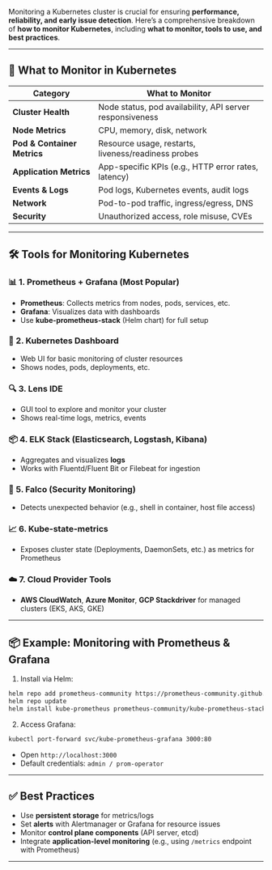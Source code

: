Monitoring a Kubernetes cluster is crucial for ensuring **performance, reliability, and early issue detection**. Here’s a comprehensive breakdown of **how to monitor Kubernetes**, including **what to monitor, tools to use, and best practices**.

---

## 🎯 **What to Monitor in Kubernetes**

| Category                    | What to Monitor                                          |
| --------------------------- | -------------------------------------------------------- |
| **Cluster Health**          | Node status, pod availability, API server responsiveness |
| **Node Metrics**            | CPU, memory, disk, network                               |
| **Pod & Container Metrics** | Resource usage, restarts, liveness/readiness probes      |
| **Application Metrics**     | App-specific KPIs (e.g., HTTP error rates, latency)      |
| **Events & Logs**           | Pod logs, Kubernetes events, audit logs                  |
| **Network**                 | Pod-to-pod traffic, ingress/egress, DNS                  |
| **Security**                | Unauthorized access, role misuse, CVEs                   |

---

## 🛠️ **Tools for Monitoring Kubernetes**

### 📊 1. **Prometheus + Grafana** (Most Popular)

* **Prometheus**: Collects metrics from nodes, pods, services, etc.
* **Grafana**: Visualizes data with dashboards
* Use **kube-prometheus-stack** (Helm chart) for full setup

### 🧪 2. **Kubernetes Dashboard**

* Web UI for basic monitoring of cluster resources
* Shows nodes, pods, deployments, etc.

### 🔍 3. **Lens IDE**

* GUI tool to explore and monitor your cluster
* Shows real-time logs, metrics, events

### 📦 4. **ELK Stack (Elasticsearch, Logstash, Kibana)**

* Aggregates and visualizes **logs**
* Works with Fluentd/Fluent Bit or Filebeat for ingestion

### 🔐 5. **Falco** (Security Monitoring)

* Detects unexpected behavior (e.g., shell in container, host file access)

### 📈 6. **Kube-state-metrics**

* Exposes cluster state (Deployments, DaemonSets, etc.) as metrics for Prometheus

### ☁️ 7. **Cloud Provider Tools**

* **AWS CloudWatch**, **Azure Monitor**, **GCP Stackdriver** for managed clusters (EKS, AKS, GKE)

---

## 📦 Example: Monitoring with Prometheus & Grafana

1. Install via Helm:

```bash
helm repo add prometheus-community https://prometheus-community.github.io/helm-charts
helm repo update
helm install kube-prometheus prometheus-community/kube-prometheus-stack
```

2. Access Grafana:

```bash
kubectl port-forward svc/kube-prometheus-grafana 3000:80
```

* Open `http://localhost:3000`
* Default credentials: `admin / prom-operator`

---

## ✅ Best Practices

* Use **persistent storage** for metrics/logs
* Set **alerts** with Alertmanager or Grafana for resource issues
* Monitor **control plane components** (API server, etcd)
* Integrate **application-level monitoring** (e.g., using `/metrics` endpoint with Prometheus)

---
